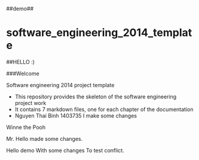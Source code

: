##demo## 

software_engineering_2014_template
==================================

##HELLO :)

###Welcome

Software engineering 2014 project template

* This repository provides the skeleton of the software engineering project work
* It contains 7 markdown files, one for each chapter of the documentation
* Nguyen Thai Binh 1403735
I make some changes

Winne the Pooh

Mr. Hello made some changes.

Hello demo With some changes
To test conflict.
